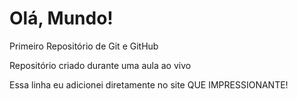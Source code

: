 # Olá, Mundo!
 Primeiro Repositório de  Git e GitHub

Repositório criado durante uma aula ao vivo

Essa  linha eu adicionei diretamente  no site QUE IMPRESSIONANTE!
